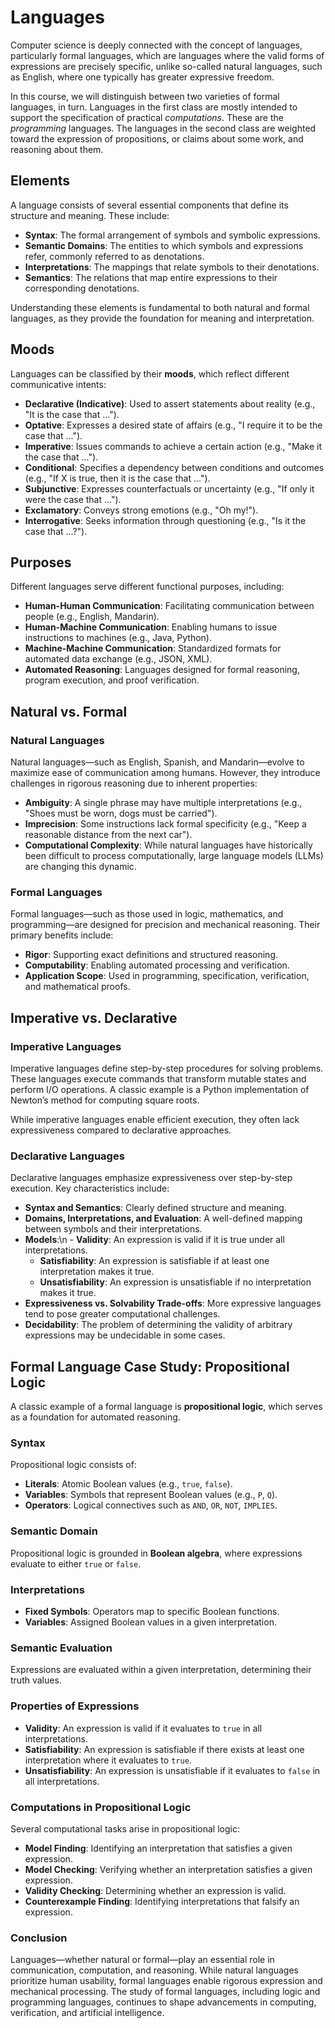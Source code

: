 # Languages

Computer science is deeply connected with the concept of languages,
particularly formal languages, which are languages where the valid
forms of expressions are precisely specific, unlike so-called natural
languages, such as English, where one typically has greater expressive
freedom.

In this course, we will distinguish between two varieties of formal
languages, in turn. Languages in the first class are mostly intended
to support the specification of practical *computations*. These are
the *programming* languages. The languages in the second class are
weighted toward the expression of propositions, or claims about some
work, and reasoning about them.

## Elements

A language consists of several essential components that define its structure and meaning. These include:

- **Syntax**: The formal arrangement of symbols and symbolic expressions.
- **Semantic Domains**: The entities to which symbols and expressions refer, commonly referred to as denotations.
- **Interpretations**: The mappings that relate symbols to their denotations.
- **Semantics**: The relations that map entire expressions to their corresponding denotations.

Understanding these elements is fundamental to both natural and formal languages, as they provide the foundation for meaning and interpretation.

## Moods

Languages can be classified by their **moods**, which reflect different communicative intents:

- **Declarative (Indicative)**: Used to assert statements about reality (e.g., "It is the case that ...").
- **Optative**: Expresses a desired state of affairs (e.g., "I require it to be the case that ...").
- **Imperative**: Issues commands to achieve a certain action (e.g., "Make it the case that ...").
- **Conditional**: Specifies a dependency between conditions and outcomes (e.g., "If X is true, then it is the case that ...").
- **Subjunctive**: Expresses counterfactuals or uncertainty (e.g., "If only it were the case that ...").
- **Exclamatory**: Conveys strong emotions (e.g., "Oh my!").
- **Interrogative**: Seeks information through questioning (e.g., "Is it the case that ...?").

## Purposes

Different languages serve different functional purposes, including:

- **Human-Human Communication**: Facilitating communication between people (e.g., English, Mandarin).
- **Human-Machine Communication**: Enabling humans to issue instructions to machines (e.g., Java, Python).
- **Machine-Machine Communication**: Standardized formats for automated data exchange (e.g., JSON, XML).
- **Automated Reasoning**: Languages designed for formal reasoning, program execution, and proof verification.

## Natural vs. Formal

### Natural Languages

Natural languages—such as English, Spanish, and Mandarin—evolve to maximize ease of communication among humans. However, they introduce challenges in rigorous reasoning due to inherent properties:

- **Ambiguity**: A single phrase may have multiple interpretations (e.g., "Shoes must be worn, dogs must be carried").
- **Imprecision**: Some instructions lack formal specificity (e.g., "Keep a reasonable distance from the next car").
- **Computational Complexity**: While natural languages have historically been difficult to process computationally, large language models (LLMs) are changing this dynamic.

### Formal Languages

Formal languages—such as those used in logic, mathematics, and programming—are designed for precision and mechanical reasoning. Their primary benefits include:

- **Rigor**: Supporting exact definitions and structured reasoning.
- **Computability**: Enabling automated processing and verification.
- **Application Scope**: Used in programming, specification, verification, and mathematical proofs.

## Imperative vs. Declarative 

### Imperative Languages

Imperative languages define step-by-step procedures for solving problems. These languages execute commands that transform mutable states and perform I/O operations. A classic example is a Python implementation of Newton’s method for computing square roots.

While imperative languages enable efficient execution, they often lack expressiveness compared to declarative approaches.

### Declarative Languages

Declarative languages emphasize expressiveness over step-by-step execution. Key characteristics include:

- **Syntax and Semantics**: Clearly defined structure and meaning.
- **Domains, Interpretations, and Evaluation**: A well-defined mapping between symbols and their interpretations.
- **Models**:\n  - **Validity**: An expression is valid if it is true under all interpretations.
  - **Satisfiability**: An expression is satisfiable if at least one interpretation makes it true.
  - **Unsatisfiability**: An expression is unsatisfiable if no interpretation makes it true.
- **Expressiveness vs. Solvability Trade-offs**: More expressive languages tend to pose greater computational challenges.
- **Decidability**: The problem of determining the validity of arbitrary expressions may be undecidable in some cases.

## Formal Language Case Study: Propositional Logic

A classic example of a formal language is **propositional logic**, which serves as a foundation for automated reasoning.

### Syntax

Propositional logic consists of:

- **Literals**: Atomic Boolean values (e.g., `true`, `false`).
- **Variables**: Symbols that represent Boolean values (e.g., `P`, `Q`).
- **Operators**: Logical connectives such as `AND`, `OR`, `NOT`, `IMPLIES`.

### Semantic Domain

Propositional logic is grounded in **Boolean algebra**, where expressions evaluate to either `true` or `false`.

### Interpretations

- **Fixed Symbols**: Operators map to specific Boolean functions.
- **Variables**: Assigned Boolean values in a given interpretation.

### Semantic Evaluation

Expressions are evaluated within a given interpretation, determining their truth values.

### Properties of Expressions

- **Validity**: An expression is valid if it evaluates to `true` in all interpretations.
- **Satisfiability**: An expression is satisfiable if there exists at least one interpretation where it evaluates to `true`.
- **Unsatisfiability**: An expression is unsatisfiable if it evaluates to `false` in all interpretations.

### Computations in Propositional Logic

Several computational tasks arise in propositional logic:

- **Model Finding**: Identifying an interpretation that satisfies a given expression.
- **Model Checking**: Verifying whether an interpretation satisfies a given expression.
- **Validity Checking**: Determining whether an expression is valid.
- **Counterexample Finding**: Identifying interpretations that falsify an expression.

### Conclusion

Languages—whether natural or formal—play an essential role in communication, computation, and reasoning. While natural languages prioritize human usability, formal languages enable rigorous expression and mechanical processing. The study of formal languages, including logic and programming languages, continues to shape advancements in computing, verification, and artificial intelligence.
